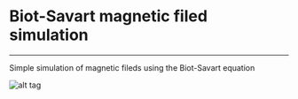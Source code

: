 # Biot-Savart magnetic filed simulation
----

Simple simulation of magnetic fileds using the Biot-Savart equation

![alt tag](https://raw.githubusercontent.com/zpiman/biot/master/images/B.png)
